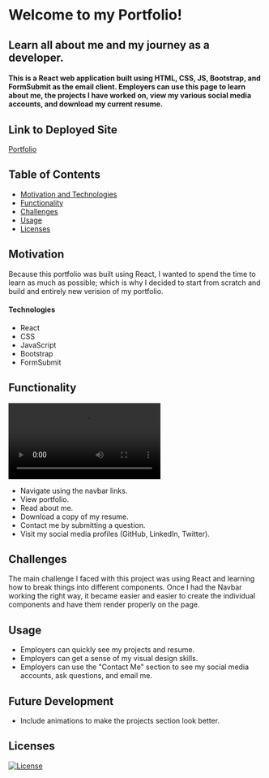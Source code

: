 # Welcome to my Portfolio!

## Learn all about me and my journey as a developer.

#### This is a React web application built using HTML, CSS, JS, Bootstrap, and FormSubmit as the email client. Employers can use this page to learn about me, the projects I have worked on, view my various social media accounts, and download my current resume.

## Link to Deployed Site

[Portfolio]( https://apjuve.github.io/Apjuve-ReactPort/)

## Table of Contents

- [Motivation and Technologies](#motivation)
- [Functionality](#functionality)
- [Challenges](#challenges)
- [Usage](#usage)
- [Licenses](#Licenses)


## Motivation

Because this portfolio was built using React, I wanted to spend the time to learn as much as possible; which is why I decided to start from scratch and build and entirely new verision of my portfolio.

#### Technologies

- React
- CSS
- JavaScript
- Bootstrap
- FormSubmit


## Functionality

![React Portfolio Demo](https://user-images.githubusercontent.com/95586383/171972823-03db77a6-c3ba-42e9-b36a-15217138d7d2.mp4)


- Navigate using the navbar links.
- View portfolio.
- Read about me.
- Download a copy of my resume.
- Contact me by submitting a question.
- Visit my social media profiles (GitHub, LinkedIn, Twitter).


## Challenges

The main challenge I faced with this project was using React and learning how to break things into different components. Once I had the Navbar working the right way, it became easier and easier to create the individual components and have them render properly on the page.

## Usage

- Employers can quickly see my projects and resume.
- Employers can get a sense of my visual design skills.
- Employers can use the "Contact Me" section to see my social media accounts, ask questions, and email me.

## Future Development

- Include animations to make the projects section look better.

## Licenses

[![License](https://img.shields.io/badge/License-MIT-yellow.svg)](https://opensource.org/licenses/MIT)





